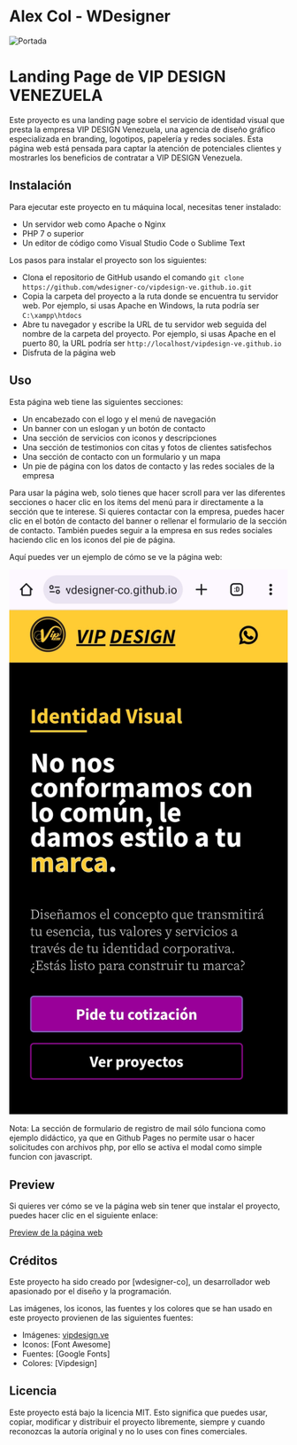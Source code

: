 # Alex Col - WDesigner

![Portada](https://github.com/wdesigner-co/wdesigner-co/blob/main/img/20231015_1357122.gif)

# Landing Page de VIP DESIGN VENEZUELA

Este proyecto es una landing page sobre el servicio de identidad visual que presta la empresa VIP DESIGN Venezuela, una agencia de diseño gráfico especializada en branding, logotipos, papelería y redes sociales. Esta página web está pensada para captar la atención de potenciales clientes y mostrarles los beneficios de contratar a VIP DESIGN Venezuela.

## Instalación

Para ejecutar este proyecto en tu máquina local, necesitas tener instalado:

- Un servidor web como Apache o Nginx
- PHP 7 o superior
- Un editor de código como Visual Studio Code o Sublime Text

Los pasos para instalar el proyecto son los siguientes:

- Clona el repositorio de GitHub usando el comando `git clone https://github.com/wdesigner-co/vipdesign-ve.github.io.git`
- Copia la carpeta del proyecto a la ruta donde se encuentra tu servidor web. Por ejemplo, si usas Apache en Windows, la ruta podría ser `C:\xampp\htdocs`
- Abre tu navegador y escribe la URL de tu servidor web seguida del nombre de la carpeta del proyecto. Por ejemplo, si usas Apache en el puerto 80, la URL podría ser `http://localhost/vipdesign-ve.github.io`
- Disfruta de la página web

## Uso

Esta página web tiene las siguientes secciones:

- Un encabezado con el logo y el menú de navegación
- Un banner con un eslogan y un botón de contacto
- Una sección de servicios con iconos y descripciones
- Una sección de testimonios con citas y fotos de clientes satisfechos
- Una sección de contacto con un formulario y un mapa
- Un pie de página con los datos de contacto y las redes sociales de la empresa

Para usar la página web, solo tienes que hacer scroll para ver las diferentes secciones o hacer clic en los ítems del menú para ir directamente a la sección que te interese. Si quieres contactar con la empresa, puedes hacer clic en el botón de contacto del banner o rellenar el formulario de la sección de contacto. También puedes seguir a la empresa en sus redes sociales haciendo clic en los iconos del pie de página.

Aquí puedes ver un ejemplo de cómo se ve la página web:

![Captura de pantalla de la página web](https://github.com/wdesigner-co/vipdesign-ve.github.io/blob/main/img/captureVipdesign.jpg)

Nota: La sección de formulario de registro de mail sólo funciona como ejemplo didáctico, ya que en Github Pages no permite usar o hacer solicitudes con archivos php, por ello se activa el modal como simple funcion con javascript.

## Preview

Si quieres ver cómo se ve la página web sin tener que instalar el proyecto, puedes hacer clic en el siguiente enlace:

[Preview de la página web](https://wdesigner-co.github.io/vipdesign-ve.github.io/#)

## Créditos

Este proyecto ha sido creado por [wdesigner-co], un desarrollador web apasionado por el diseño y la programación.

Las imágenes, los iconos, las fuentes y los colores que se han usado en este proyecto provienen de las siguientes fuentes:

- Imágenes: [vipdesign.ve](https://instagram.com/vipdesign.ve?igshid=MTNiYzNiMzkwZA==)
- Iconos: [Font Awesome]
- Fuentes: [Google Fonts]
- Colores: [Vipdesign]

## Licencia

Este proyecto está bajo la licencia MIT. Esto significa que puedes usar, copiar, modificar y distribuir el proyecto libremente, siempre y cuando reconozcas la autoría original y no lo uses con fines comerciales. 

